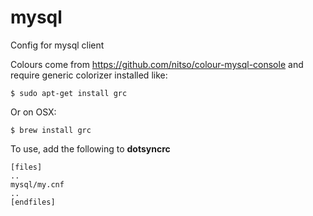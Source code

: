 mysql
=====

Config for mysql client

Colours come from https://github.com/nitso/colour-mysql-console
and require generic colorizer installed like:

    $ sudo apt-get install grc

Or on OSX:

    $ brew install grc

To use, add the following to **dotsyncrc**

    [files]
    ..
    mysql/my.cnf
    ..
    [endfiles]

